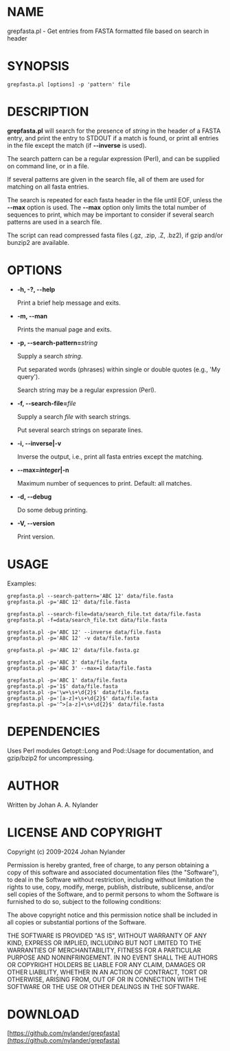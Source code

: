 # NAME

grepfasta.pl - Get entries from FASTA formatted file based on search in header

# SYNOPSIS

    grepfasta.pl [options] -p 'pattern' file 

# DESCRIPTION

**grepfasta.pl** will search for the presence of _string_ in
the header of a FASTA entry, and print the entry to STDOUT if 
a match is found, or print all entries in the file except the
match (if **--inverse** is used).

The search pattern can be a regular expression (Perl), and can
be supplied on command line, or in a file.

If several patterns are given in the search file, all of them are
used for matching on all fasta entries.

The search is repeated for each fasta header in the file until EOF,
unless the **--max** option is used. The **--max** option only limits
the total number of sequences to print, which may be important
to consider if several search patterns are used in a search file.

The script can read compressed fasta files (.gz, .zip, .Z, .bz2),
if gzip and/or bunzip2 are available.

# OPTIONS

- **-h, -?, --help**

    Print a brief help message and exits.

- **-m, --man**

    Prints the manual page and exits.

- **-p, --search-pattern=**_string_

    Supply a search _string_.

    Put separated words (phrases) within single or double quotes (e.g., 'My query').

    Search string may be a regular expression (Perl).

- **-f, --search-file=**_file_

    Supply a search _file_ with search strings.

    Put several search strings on separate lines.

- **-i, --inverse|-v**

    Inverse the output, i.e., print all fasta entries except the matching. 

- **--max=_integer_|-n**

    Maximum number of sequences to print. Default: all matches.

- **-d, --debug**

    Do some debug printing.

- **-V, --version**

    Print version.

# USAGE

Examples:

    grepfasta.pl --search-pattern='ABC 12' data/file.fasta
    grepfasta.pl -p='ABC 12' data/file.fasta

    grepfasta.pl --search-file=data/search_file.txt data/file.fasta
    grepfasta.pl -f=data/search_file.txt data/file.fasta

    grepfasta.pl -p='ABC 12' --inverse data/file.fasta
    grepfasta.pl -p='ABC 12' -v data/file.fasta

    grepfasta.pl -p='ABC 12' data/file.fasta.gz

    grepfasta.pl -p='ABC 3' data/file.fasta
    grepfasta.pl -p='ABC 3' --max=1 data/file.fasta

    grepfasta.pl -p='ABC 1' data/file.fasta
    grepfasta.pl -p='1$' data/file.fasta
    grepfasta.pl -p='\w+\s+\d{2}$' data/file.fasta
    grepfasta.pl -p='[a-z]+\s+\d{2}$' data/file.fasta
    grepfasta.pl -p='^>[a-z]+\s+\d{2}$' data/file.fasta

# DEPENDENCIES

Uses Perl modules Getopt::Long and Pod::Usage for documentation,
and gzip/bzip2 for uncompressing.

# AUTHOR

Written by Johan A. A. Nylander

# LICENSE AND COPYRIGHT

Copyright (c) 2009-2024 Johan Nylander

Permission is hereby granted, free of charge, to any person obtaining a copy
of this software and associated documentation files (the "Software"), to deal
in the Software without restriction, including without limitation the rights
to use, copy, modify, merge, publish, distribute, sublicense, and/or sell
copies of the Software, and to permit persons to whom the Software is
furnished to do so, subject to the following conditions:

The above copyright notice and this permission notice shall be included in all
copies or substantial portions of the Software.

THE SOFTWARE IS PROVIDED "AS IS", WITHOUT WARRANTY OF ANY KIND, EXPRESS OR
IMPLIED, INCLUDING BUT NOT LIMITED TO THE WARRANTIES OF MERCHANTABILITY,
FITNESS FOR A PARTICULAR PURPOSE AND NONINFRINGEMENT. IN NO EVENT SHALL THE
AUTHORS OR COPYRIGHT HOLDERS BE LIABLE FOR ANY CLAIM, DAMAGES OR OTHER
LIABILITY, WHETHER IN AN ACTION OF CONTRACT, TORT OR OTHERWISE, ARISING FROM,
OUT OF OR IN CONNECTION WITH THE SOFTWARE OR THE USE OR OTHER DEALINGS IN THE
SOFTWARE.

# DOWNLOAD

[https://github.com/nylander/grepfasta](https://github.com/nylander/grepfasta)

